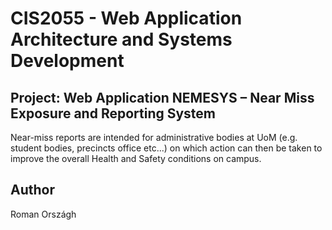 # CIS2055 - Web Application Architecture and Systems Development

## Project: Web Application NEMESYS – Near Miss Exposure and Reporting System
Near-miss reports are intended for administrative bodies at UoM (e.g. student bodies, precincts office etc...)
on which action can then be taken to improve the overall Health and Safety conditions on campus.

## Author
Roman Országh
